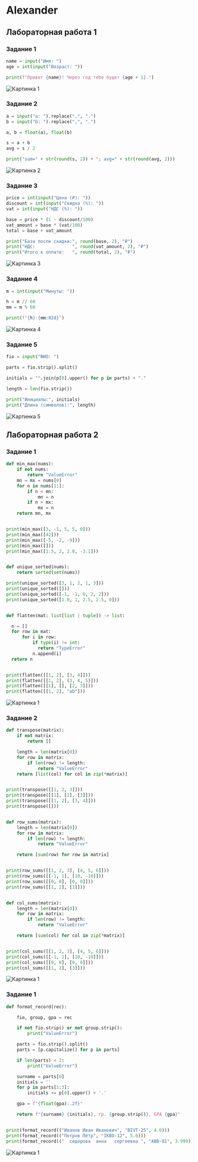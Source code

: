 # Alexander

## Лабораторная работа 1

### Задание 1
```python
name = input("Имя: ")
age = int(input("Возраст: "))

print(f"Привет {name}! Через год тебе будет {age + 1}.")
```
![Картинка 1](./image/lab01/ex01.png)

### Задание 2
```python
a = input("a: ").replace(",", ".")
b = input("b: ").replace(",", ".")

a, b = float(a), float(b)

s = a + b
avg = s / 2

print("sum=" + str(round(s, 2)) + "; avg=" + str(round(avg, 2)))
```
![Картинка 2](./image/lab01/ex02.png)

### Задание 3
```python
price = int(input("Цена (₽): "))
discount = int(input("Скидка (%): "))
vat = int(input("НДС (%): "))

base = price * (1 - discount/100)
vat_amount = base * (vat/100)
total = base + vat_amount

print("База после скидки:", round(base, 2), "₽")
print("НДС:              ", round(vat_amount, 2), "₽")
print("Итого к оплате:   ", round(total, 2), "₽")
```
![Картинка 3](./image/lab01/ex03.png)

### Задание 4
```python
m = int(input("Минуты: "))

h = m // 60
mm = m % 60

print(f"{h}:{mm:02d}")
```
![Картинка 4](./image/lab01/ex04.png)

### Задание 5
```python
fio = input("ФИО: ")

parts = fio.strip().split()

initials = "".join(p[0].upper() for p in parts) + "."

length = len(fio.strip())

print("Инициалы:", initials)
print("Длина (символов):", length)
```
![Картинка 5](./image/lab01/ex05.png)


## Лабораторная работа 2

### Задание 1
```python
def min_max(nums):
    if not nums:
        return "ValueError"
    mn = mx = nums[0]
    for n in nums[1:]:
        if n < mn:
            mn = n
        if n > mx:
            mx = n
    return mn, mx


print(min_max([3, -1, 5, 5, 0]))
print(min_max([42]))
print(min_max([-5, -2, -9]))
print(min_max([]))
print(min_max([1.5, 2, 2.0, -3.1]))


def unique_sorted(nums):
    return sorted(set(nums))

print(unique_sorted([3, 1, 2, 1, 3]))
print(unique_sorted([]))
print(unique_sorted([-1, -1, 0, 2, 2]))
print(unique_sorted([1.0, 1, 2.5, 2.5, 0]))


def flatten(mat: list[list | tuple]) -> list:

  n = []
  for row in mat:
      for i in row:
          if type(i) != int:
            return "TypeError"
          n.append(i)
  return n


print(flatten([[1, 2], [3, 4]]))
print(flatten([[1, 2], (3, 4, 5)]))
print(flatten([[1], [], [2, 3]]))
print(flatten([[1, 2], "ab"]))
```
![Картинка 1](./image/lab02/arrays.png)

### Задание 2
```python
def transpose(matrix):
    if not matrix:
        return []

    length = len(matrix[0])
    for row in matrix:
        if len(row) != length:
            return "ValueError"
    return [list(col) for col in zip(*matrix)]


print(transpose([[1, 2, 3]]))
print(transpose([[1], [2], [3]]))
print(transpose([[1, 2], [3, 4]]))
print(transpose([]))


def row_sums(matrix):
    length = len(matrix[0])
    for row in matrix:
        if len(row) != length:
            return "ValueError"

    return [sum(row) for row in matrix]


print(row_sums([[1, 2, 3], [4, 5, 6]]))
print(row_sums([[-1, 1], [10, -10]]))
print(row_sums([[0, 0], [0, 0]]))
print(row_sums([[1, 2], [3]]))


def col_sums(matrix):
    length = len(matrix[0])
    for row in matrix:
        if len(row) != length:
            return "ValueError"

    return [sum(col) for col in zip(*matrix)]


print(col_sums([[1, 2, 3], [4, 5, 6]]))
print(col_sums([[-1, 1], [10, -10]]))
print(col_sums([[0, 0], [0, 0]]))
print(col_sums([[1, 2], [3]]))
```
![Картинка 1](./image/lab02/matrix.png)

### Задание 1
```python
def format_record(rec):

    fio, group, gpa = rec

    if not fio.strip() or not group.strip():
        print("ValueError")

    parts = fio.strip().split()
    parts = [p.capitalize() for p in parts]

    if len(parts) < 2:
        print("ValueError")

    surname = parts[0]
    initials = ''
    for p in parts[1:3]:
        initials += p[0].upper() + '.'

    gpa = f"{float(gpa):.2f}"

    return f"{surname} {initials}, гр. {group.strip()}, GPA {gpa}"


print(format_record(("Иванов Иван Иванович", "BIVT-25", 4.6)))
print(format_record(("Петров Пётр", "IKBO-12", 5.0)))
print(format_record(("  сидорова  анна   сергеевна ", "ABB-01", 3.999)))
```

![Картинка 1](./image/lab02/tuples.png)







